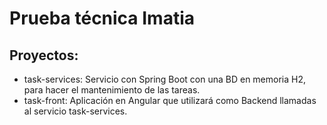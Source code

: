 # Prueba técnica Imatia

## Proyectos:
 - task-services: Servicio con Spring Boot con una BD en memoria H2, para hacer el mantenimiento de las tareas.
 - task-front: Aplicación en Angular que utilizará como Backend llamadas al servicio task-services.